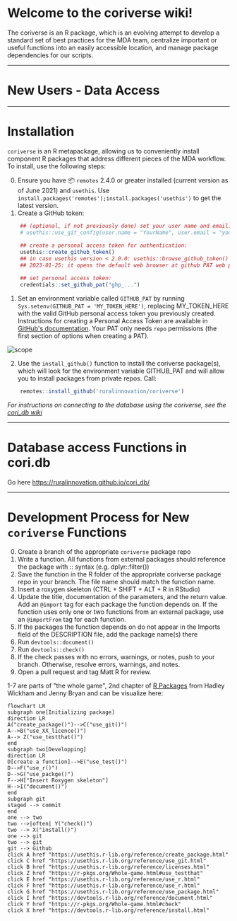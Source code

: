 # Welcome to the coriverse wiki!

The coriverse is an R package, which is an evolving attempt to develop a standard set of best practices for the MDA team, centralize important or useful functions into an easily accessible location, and manage package dependencies for our scripts. 

---

# New Users - Data Access

---

# Installation

`coriverse` is an R metapackage, allowing us to conveniently install component R packages that address different pieces of the MDA workflow. To install, use the following steps:

0. Ensure you have :package: `remotes` 2.4.0 or greater installed (current version as of June 2021) and `usethis`. Use `install.packages('remotes');install.packages('usethis')` to get the latest version.
1. Create a GitHub token:

```r
    ## (optional, if not previously done) set your user name and email:
    # usethis::use_git_config(user.name = "YourName", user.email = "your@mail.com")
    
    ## create a personal access token for authentication:
    usethis::create_github_token() 
    ## in case usethis version < 2.0.0: usethis::browse_github_token() (or even better: update usethis!)
    ## 2023-01-25: it opens the default web browser at github PAT web page see 1.

    ## set personal access token:
    credentials::set_github_pat("ghp_...")
```
1. Set an environment variable called `GITHUB_PAT` by running `Sys.setenv(GITHUB_PAT = 'MY_TOKEN_HERE')`, replacing MY_TOKEN_HERE with the valid GitHub personal access token you previously created.   
Instructions for creating a Personal Access Token are available in [GitHub's documentation](https://docs.github.com/en/github/authenticating-to-github/creating-a-personal-access-token). Your PAT only needs `repo` permissions (the first section of options when creating a PAT).

![scope](https://user-images.githubusercontent.com/33400922/135469840-d7076fe8-4e89-49ea-aeab-0701d3d54d12.PNG)

2. Use the `install_github()` function to install the coriverse package(s), which will look for the environment variable GITHUB_PAT and will allow you to install packages from private repos. Call:
```r
    remotes::install_github('ruralinnovation/coriverse')
```
_For instructions on connecting to the database using the coriverse, see the [cori_db wiki](https://github.com/ruralinnovation/cori_db/wiki)_

---

# Database access Functions in cori.db

Go here https://ruralinnovation.github.io/cori_db/

---

# Development Process for New `coriverse` Functions

0. Create a branch of the appropriate `coriverse` package repo
1. Write a function. All functions from external packages should reference the package with :: syntax (e.g. dplyr::filter())
2. Save the function in the R folder of the appropriate coriverse package repo in your branch. The file name should match the function name.
3. Insert a roxygen skeleton (CTRL + SHIFT + ALT + R in RStudio)
4. Update the title, documentation of the parameters, and the return value. Add an `@import` tag for each package the function depends on. If the function uses only one or two functions from an external package, use an `@importFrom` tag for each function.
5. If the packages the function depends on do not appear in the Imports field of the DESCRIPTION file, add the package name(s) there
6. Run `devtools::document()`
7. Run `devtools::check()`
8. If the check passes with no errors, warnings, or notes, push to your branch. Otherwise, resolve errors, warnings, and notes.
9. Open a pull request and tag Matt R for review.

1-7 are parts of "the whole game", 2nd chapter of [R Packages](https://r-pkgs.org/) from Hadley Wickham and Jenny Bryan and can be visualize here:  

```mermaid
flowchart LR
subgraph one[Initializing package]
direction LR
A("create_package()")-->C("use_git()")
A-->B("use_XX_licence()")
A--> Z("use_testthat()")
end
subgraph two[Developping]
direction LR
D[create a function]-->E("use_test()")
D-->F("use_r()")
D-->G("use_packge()")
F-->H["Insert Roxygen skeleton"]
H-->I("document()")
end
subgraph git
staged --> commit
end
one --> two
two -->|often| Y("check()")
two --> X("install()")
one --> git  
two --> git
git --> Github
click A href "https://usethis.r-lib.org/reference/create_package.html"
click C href "https://usethis.r-lib.org/reference/use_git.html"
click B href "https://usethis.r-lib.org/reference/licenses.html"
click Z href "https://r-pkgs.org/Whole-game.html#use_testthat"
click E href "https://usethis.r-lib.org/reference/use_r.html"
click F href "https://usethis.r-lib.org/reference/use_r.html"
click G href "https://usethis.r-lib.org/reference/use_package.html"
click I href "https://devtools.r-lib.org/reference/document.html"
click Y href "https://r-pkgs.org/Whole-game.html#check"
click X href "https://devtools.r-lib.org/reference/install.html"
```

